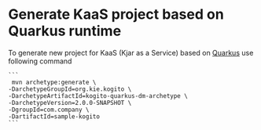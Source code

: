 # Generate KaaS project based on Quarkus runtime

To generate new project for KaaS (Kjar as a Service) based on [Quarkus](https://quarkus.io/) use following command

    ```
     mvn archetype:generate \
    -DarchetypeGroupId=org.kie.kogito \
    -DarchetypeArtifactId=kogito-quarkus-dm-archetype \
    -DarchetypeVersion=2.0.0-SNAPSHOT \
    -DgroupId=com.company \
    -DartifactId=sample-kogito
    ```